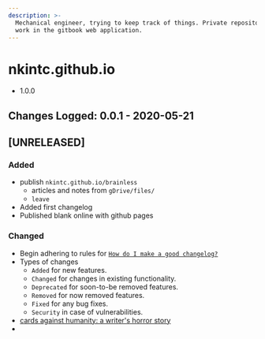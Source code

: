 ```yaml
---
description: >-
  Mechanical engineer, trying to keep track of things. Private repository to
  work in the gitbook web application.
---
```


# nkintc.github.io



* 1.0.0

## Changes Logged: 0.0.1 - 2020-05-21

## \[UNRELEASED\]

### Added

* publish `nkintc.github.io/brainless`  
  * articles and notes from `gDrive/files/` 
  * `leave`
* Added first changelog 
* Published blank online with github pages

### Changed

* Begin adhering to rules  for [`How do I make a good changelog?`](https://keepachangelog.com/en/1.0.0/%20)
* Types of changes
  * `Added` for new features.
  * `Changed` for changes in existing functionality.
  * `Deprecated` for soon-to-be removed features.
  * `Removed` for now removed features.
  * `Fixed` for any bug fixes.
  * `Security` in case of vulnerabilities.
* [cards against humanity: a writer's horror story ](https://medium.com/@nicolas.j.carter/how-to-know-youre-not-insane-and-how-a-cards-against-humanity-staff-writer-was-fired-40fe07fbbfe4)
* 
